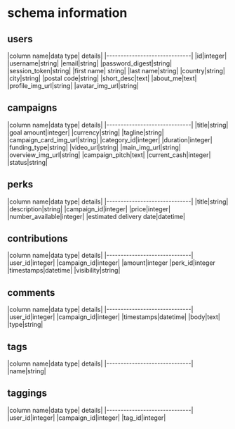 # schema information

## users
|column name|data type| details|
|------------------------------|
|id|integer|
|username|string|
|email|string|
|password_digest|string|
|session_token|string|
|first name| string|
|last name|string|
|country|string|
|city|string|
|postal code|string|
|short_desc|text|
|about_me|text|
|profile_img_url|string|
|avatar_img_url|string|

## campaigns
|column name|data type| details|
|------------------------------|
|title|string|
|goal amount|integer|
|currency|string|
|tagline|string|
|campaign_card_img_url|string|
|category_id|integer|
|duration|integer|
|funding_type|string|
|video_url|string|
|main_img_url|string|
|overview_img_url|string|
|campaign_pitch|text|
|current_cash|integer|
|status|string|

## perks
|column name|data type| details|
|------------------------------|
|title|string|
|description|string|
|campaign_id|integer|
|price|integer|
|number_available|integer|
|estimated delivery date|datetime|

## contributions
|column name|data type| details|
|------------------------------|
|user_id|integer|
|campaign_id|integer|
|amount|integer
|perk_id|integer
|timestamps|datetime|
|visibility|string|

## comments
|column name|data type| details|
|------------------------------|
|user_id|integer|
|campaign_id|integer|
|timestamps|datetime|
|body|text|
|type|string|

## tags
|column name|data type| details|
|------------------------------|
|name|string|

## taggings
|column name|data type| details|
|------------------------------|
|user_id|integer|
|campaign_id|integer|
|tag_id|integer|
